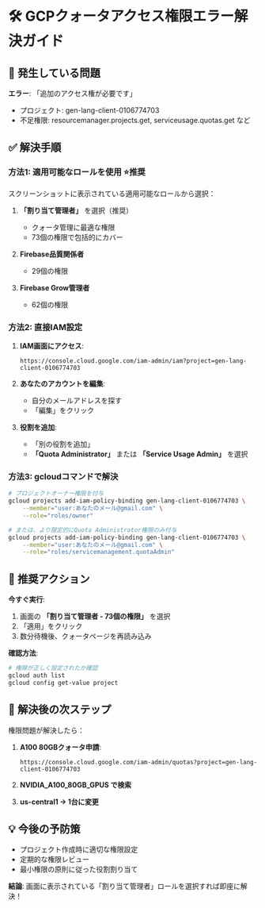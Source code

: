 # 🛠️ GCPクォータアクセス権限エラー解決ガイド

## 🚨 発生している問題

**エラー**: 「追加のアクセス権が必要です」
- プロジェクト: gen-lang-client-0106774703
- 不足権限: resourcemanager.projects.get, serviceusage.quotas.get など

## ✅ 解決手順

### 方法1: 適用可能なロールを使用 ⭐推奨

スクリーンショットに表示されている適用可能なロールから選択：

1. **「割り当て管理者」** を選択（推奨）
   - クォータ管理に最適な権限
   - 73個の権限で包括的にカバー

2. **Firebase品質関係者** 
   - 29個の権限

3. **Firebase Grow管理者**
   - 62個の権限

### 方法2: 直接IAM設定

1. **IAM画面にアクセス**:
   ```
   https://console.cloud.google.com/iam-admin/iam?project=gen-lang-client-0106774703
   ```

2. **あなたのアカウントを編集**:
   - 自分のメールアドレスを探す
   - 「編集」をクリック

3. **役割を追加**:
   - 「別の役割を追加」
   - **「Quota Administrator」** または **「Service Usage Admin」** を選択

### 方法3: gcloudコマンドで解決

```bash
# プロジェクトオーナー権限を付与
gcloud projects add-iam-policy-binding gen-lang-client-0106774703 \
    --member="user:あなたのメール@gmail.com" \
    --role="roles/owner"

# または、より限定的にQuota Administrator権限のみ付与
gcloud projects add-iam-policy-binding gen-lang-client-0106774703 \
    --member="user:あなたのメール@gmail.com" \
    --role="roles/servicemanagement.quotaAdmin"
```

## 🎯 推奨アクション

**今すぐ実行**:
1. 画面の **「割り当て管理者 - 73個の権限」** を選択
2. 「適用」をクリック
3. 数分待機後、クォータページを再読み込み

**確認方法**:
```bash
# 権限が正しく設定されたか確認
gcloud auth list
gcloud config get-value project
```

## 🚀 解決後の次ステップ

権限問題が解決したら：

1. **A100 80GBクォータ申請**:
   ```
   https://console.cloud.google.com/iam-admin/quotas?project=gen-lang-client-0106774703
   ```

2. **NVIDIA_A100_80GB_GPUS で検索**

3. **us-central1 → 1台に変更**

## 💡 今後の予防策

- プロジェクト作成時に適切な権限設定
- 定期的な権限レビュー
- 最小権限の原則に従った役割割り当て

**結論**: 画面に表示されている「割り当て管理者」ロールを選択すれば即座に解決！